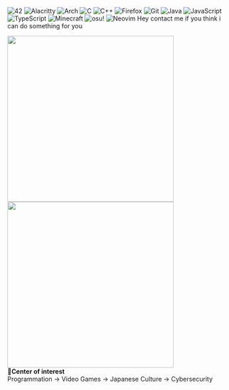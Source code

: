 ![42](https://a11ybadges.com/badge?logo=42)
![Alacritty](https://a11ybadges.com/badge?logo=alacritty)
![Arch](https://img.shields.io/badge/Arch%20Linux-1793D1?logo=arch-linux&logoColor=fff&style=for-the-badge)
![C](https://img.shields.io/badge/c-%2300599C.svg?style=for-the-badge&logo=c&logoColor=white)
![C++](https://img.shields.io/badge/c++-%2300599C.svg?style=for-the-badge&logo=c%2B%2B&logoColor=white)
![Firefox](https://img.shields.io/badge/Firefox-FF7139?style=for-the-badge&logo=Firefox-Browser&logoColor=white)
![Git](https://img.shields.io/badge/git-%23F05033.svg?style=for-the-badge&logo=git&logoColor=white)
![Java](https://img.shields.io/badge/java-%23ED8B00.svg?style=for-the-badge&logo=openjdk&logoColor=white)
![JavaScript](https://img.shields.io/badge/javascript-%23323330.svg?style=for-the-badge&logo=javascript&logoColor=%23F7DF1E)
![TypeScript](https://img.shields.io/badge/typescript-%23007ACC.svg?style=for-the-badge&logo=typescript&logoColor=white)
![Minecraft](https://a11ybadges.com/badge?logo=minecraft)
![osu!](https://a11ybadges.com/badge?logo=osu)
![Neovim](https://img.shields.io/badge/NeoVim-%2357A143.svg?&style=for-the-badge&logo=neovim&logoColor=white)
Hey contact me if you think i can do something for you

<img src="https://github-readme-stats.vercel.app/api?username=RoyaLProg&show_icons=true&theme=gotham&?count_private=true&include_all_commits=true" length="100" width="375"></img>
<img src="https://github-readme-stats.vercel.app/api/top-langs/?username=RoyaLProg&layout=compact&theme=gotham" length="100" width="375"></img><br>
🚩**Center of interest**<br>
 Programmation
 ->  Video Games
 ->  Japanese Culture 
 ->  Cybersecurity

